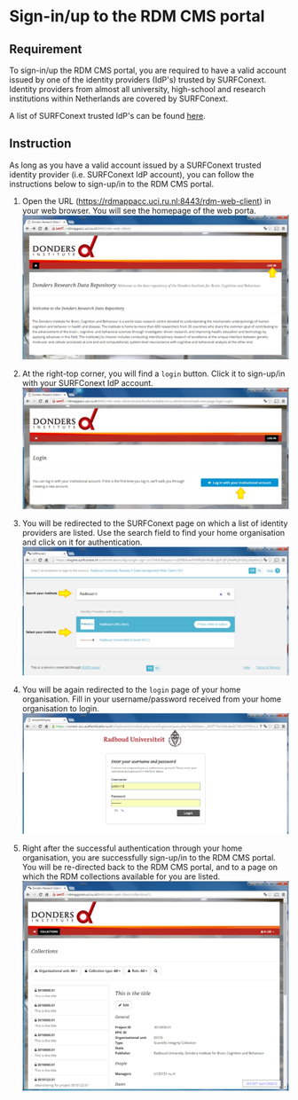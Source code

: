 # Sign-in/up to the RDM CMS portal

## Requirement

To sign-in/up the RDM CMS portal, you are required to have a valid account issued by one of the identity providers (IdP's) trusted by SURFConext. Identity providers from almost all university, high-school and research institutions within Netherlands are covered by SURFConext. 

A list of SURFConext trusted IdP's can be found [here](https://www.surf.nl/over-surf/werkmaatschappijen/surfnet/over-surfnet/aansluiten-op-surfnet/aangesloten-instellingen/index.html). 

## Instruction

As long as you have a valid account issued by a SURFConext trusted identity provider (i.e. SURFConext IdP account), you can follow the instructions below to sign-up/in to the RDM CMS portal.

1. Open the URL (https://rdmappacc.uci.ru.nl:8443/rdm-web-client) in your web browser.  You will see the homepage of the web porta.
  ![](screenshots/cms_homepage.png)

2. At the right-top corner, you will find a `login` button.  Click it to sign-up/in with your SURFConext IdP account.
![](screenshots/cms_login.png)

3. You will be redirected to the SURFConext page on which a list of identity providers are listed.  Use the search field to find your home organisation and click on it for authentication. 
![](screenshots/cms_signup_surfconext.png)

4. You will be again redirected to the `login` page of your home organisation.  Fill in your username/password received from your home organisation to login.
![](screenshots/cms_RU_login.png)

5. Right after the successful authentication through your home organisation, you are successfully sign-up/in to the RDM CMS portal.  You will be re-directed back to the RDM CMS portal, and to a page on which the RDM collections available for you are listed.
![](screenshots/cms_collections.png)
